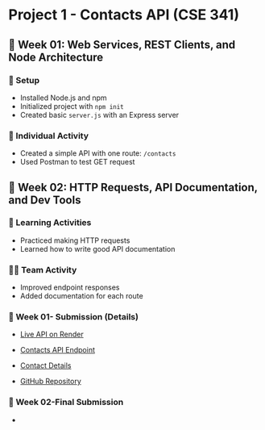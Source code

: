 # Project 1 - Contacts API (CSE 341)

## 📅 Week 01: Web Services, REST Clients, and Node Architecture

### 🔧 Setup

- Installed Node.js and npm
- Initialized project with `npm init`
- Created basic `server.js` with an Express server

### 🧪 Individual Activity

- Created a simple API with one route: `/contacts`
- Used Postman to test GET request

## 📅 Week 02: HTTP Requests, API Documentation, and Dev Tools

### 📖 Learning Activities

- Practiced making HTTP requests
- Learned how to write good API documentation

### 🧑‍💻 Team Activity

- Improved endpoint responses
- Added documentation for each route

### 🚀  Week 01- Submission (Details)

- [Live API on Render](https://cse341-v3b9.onrender.com/)
- [Contacts API Endpoint](https://cse341-v3b9.onrender.com/contacts)
- [Contact Details](https://cse341-v3b9.onrender.com/contacts/67d3b0be74022c5eccc180cf)

- [GitHub Repository](https://github.com/desivar/cse341)

### 🚀  Week 02-Final Submission

-